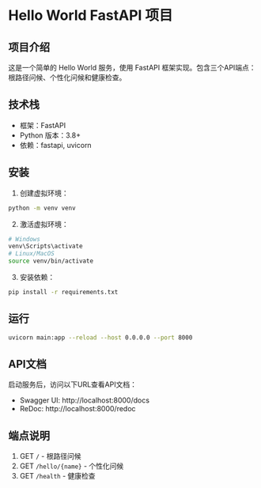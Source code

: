 # Hello World FastAPI 项目

## 项目介绍
这是一个简单的 Hello World 服务，使用 FastAPI 框架实现。包含三个API端点：根路径问候、个性化问候和健康检查。

## 技术栈
- 框架：FastAPI
- Python 版本：3.8+
- 依赖：fastapi, uvicorn

## 安装
1. 创建虚拟环境：
```bash
python -m venv venv
```
2. 激活虚拟环境：
```bash
# Windows
venv\Scripts\activate
# Linux/MacOS
source venv/bin/activate
```
3. 安装依赖：
```bash
pip install -r requirements.txt
```

## 运行
```bash
uvicorn main:app --reload --host 0.0.0.0 --port 8000
```

## API文档
启动服务后，访问以下URL查看API文档：
- Swagger UI: http://localhost:8000/docs
- ReDoc: http://localhost:8000/redoc

## 端点说明
1. GET `/` - 根路径问候
2. GET `/hello/{name}` - 个性化问候
3. GET `/health` - 健康检查